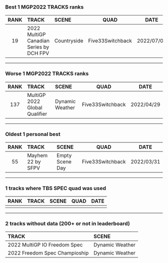 ### Best 1 MGP2022 TRACKS ranks
|RANK|TRACK|SCENE|QUAD|DATE|
|:---:|:---|:---|:---:|:---:|
|19|2022 MultiGP Canadian Series by DCH FPV|Countryside|Five33Switchback|2022/07/03|
---
### Worse 1 MGP2022 TRACKS ranks
|RANK|TRACK|SCENE|QUAD|DATE|
|:---:|:---|:---|:---:|:---:|
|137|MultiGP 2022 Global Qualifier|Dynamic Weather|Five33Switchback|2022/04/29|
---
### Oldest 1 personal best
|RANK|TRACK|SCENE|QUAD|DATE|
|:---:|:---|:---|:---:|:---:|
|55|Mayhem 22 by SFPV|Empty Scene Day|Five33Switchback|2022/03/31|
---
### 1 tracks where TBS SPEC quad was used
|RANK|TRACK|SCENE|QUAD|DATE|
|:---:|:---|:---|:---:|:---:|
||||||
---
### 2 tracks without data (200+ or not in leaderboard)
|TRACK|SCENE|
|:---|:---|
|2022 MultiGP IO Freedom Spec|Dynamic Weather|
|2022 Freedom Spec Champioship|Dynamic Weather|
